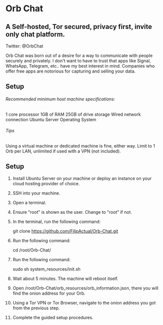 # Orb Chat
## A Self-hosted, Tor secured, privacy first, invite only chat platform.
Twitter: @OrbChat

Orb Chat was born out of a desire for a way to communicate with people securely and privately. I don't want to have to trust that apps like Signal, WhatsApp, Telegram, etc.. have my best interest in mind. Companies who offer free apps are notorious for capturing and selling your data.

## Setup

###### Recommended minimum host machine specifications:

1 core processor
1GB of RAM
25GB of drive storage
Wired network connection
Ubuntu Server Operating System

###### Tips

Using a virtual machine or dedicated machine is fine, either way.
Limit to 1 Orb per LAN, unlimited if used with a VPN (not included).

## Setup

1) Install Ubuntu Server on your machine or deploy an instance on your cloud hosting provider of choice.

2) SSH into your machine.

3) Open a terminal.

4) Ensure "root" is shown as the user. Change to "root" if not.

5) In the terminal, run the following command:

    git clone https://github.com/FilipActual/Orb-Chat.git

6) Run the following command:

    cd /root/Orb-Chat/

7) Run the following command:

    sudo sh system_resources/init.sh

8) Wait about 5 minutes. The machine will reboot itself.

9) Open /root/Orb-Chat/orb_resources/orb_information.json, there you will find the onion address for your Orb.

10) Using a Tor VPN or Tor Browser, navigate to the onion address you got from the previous step.

11) Complete the guided setup procedures.

